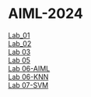 # AIML-2024
[Lab_01](https://github.com/2303A51674/AIML-2024/blob/main/Lab1.ipynb)<br>
[Lab_02](https://github.com/2303A51674/AIML-2024/blob/main/Lab2.ipynb)<br>
[Lab 03](https://github.com/2303A51674/AIML-2024/blob/main/Lab3.ipynb)<br>
[Lab 05](https://github.com/2303A51674/AIML-2024/blob/main/Lab5.ipynb)<br>
[Lab 06-AIML](https://github.com/2303A51674/AIML-2024/blob/main/Lab06_AIML.ipynb)<br>
[Lab 06-KNN](https://github.com/2303A51674/AIML-2024/blob/main/Lab06.ipynb)<br>
[Lab 07-SVM](https://github.com/2303A51674/AIML-2024/blob/main/Lab07.ipynb)<br>
